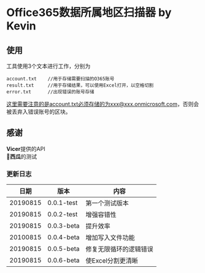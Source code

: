 # **Office365数据所属地区扫描器** by Kevin

## 使用

工具使用3个文本进行工作，分别为

```
account.txt    //用于存储需要扫描的O365账号
result.txt     //用于存储结果，可以使用Excel打开，以空格切割
error.txt      //出现错误的账号存储
```
这里需要注意的是account.txt必须存储的为xxx@xxx.onmicrosoft.com，否则会被丢弃入错误账号的区块。

## 感谢

**Vicer**提供的API  
**🍉西瓜**的测试

### 更新日志
| 日期 | 版本 | 内容 |
| -- | --| -- |
| 20190815 | 0.0.1-test | 第一个测试版本 |
| 20190815 | 0.0.2-test | 增强容错性 |
| 20190815 | 0.0.3-beta | 提升效率 |
| 20100815 | 0.0.4-beta | 增加写入文件功能 |
| 20190815 | 0.0.5-beta | 修复无限循环的逻辑错误|
| 20190815 | 0.0.6-beta | 使Excel分割更清晰 |